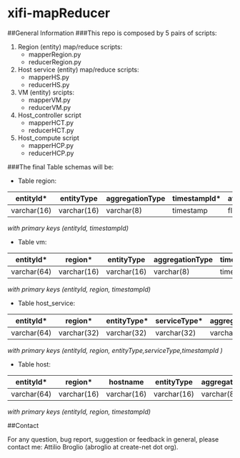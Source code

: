 xifi-mapReducer
===============
##General Information
###This repo is composed by 5 pairs of scripts:
1. Region (entity) map/reduce scripts:
    * mapperRegion.py
    * reducerRegion.py
2. Host service (entity) map/reduce scripts:
    * mapperHS.py
    * reducerHS.py
3. VM (entity) srcipts:
    * mapperVM.py
    * reducerVM.py
4. Host_controller script
    * mapperHCT.py
    * reducerHCT.py
5. Host_compute script
    * mapperHCP.py
    * reducerHCP.py

###The final Table schemas will be:
* Table region:

|entityId\* |entityType |aggregationType|timestampId\*|avg_ram_used|avg_ram_tot|avg_core_enabled|avg_core_used|avg_core_tot|avg_hd_used|avg_hd_tot|avg_vm_tot|
|-----------|-----------|---------------|-------------|------------|-----------|----------------|-------------|------------|-----------|-----------|---------|
|varchar(16)|varchar(16)|varchar(8)    |timestamp    |float       |float      |float           |float        |float       |float      |float      |float    |

*with primary keys  (entityId, timestampId)*


* Table vm:

|entityId\* |region\*   |entityType     |aggregationType|timestampId\*|avg_usedMemPct |avg_freeSpacePct|avg_cpuLoadPct|availability|
|-----------|-----------|---------------|---------------|-------------|---------------|----------------|--------------|------------|
|varchar(64)|varchar(16)|varchar(16)    |varchar(8)    |timestamp    |float          |float           |float          |float       |


*with primary keys  (entityId, region, timestampId)*


* Table host_service:

|entityId\* |region\*   |entityType\*     |serviceType\*|aggregationType|timestampId\*|avg_usedMemPct |avg_freeSpacePct|avg_cpuLoadPct|
|-----------|-----------|-----------------|-------------|---------------|-------------|---------------|----------------|--------------|
|varchar(64)|varchar(32)|varchar(32)      |varchar(32)  |varchar(8)     |timestamp    |float          |float           |float         |


*with primary keys (entityId, region, entityType,serviceType,timestampId )*


* Table host:

|entityId\* |region\*   |hostname   |entityType     |aggregationType|timestampId\*|avg_usedMemPct |avg_freeSpacePct|avg_cpuLoadPct|availability|
|-----------|-----------|-----------|---------------|---------------|-------------|---------------|----------------|--------------|------------|
|varchar(64)|varchar(16)|varchar(16)|varchar(16)    |varchar(8)     |timestamp    |float          |float           |float         |float       |


*with primary keys  (entityId, region, timestampId)*



##Contact

For any question, bug report, suggestion or feedback in general, please contact me: Attilio Broglio (abroglio at create-net dot org).
